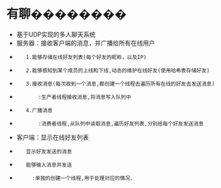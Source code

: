 # 有聊��‍��‍��‍��
* 基于UDP实现的多人聊天系统
* 服务器：接收客户端的消息，并广播给所有在线用户
*        1.能够存储在线好友列表(每个好友的昵称，以及IP)
*        2.能够感知到某个成员的上线和下线,动态的维护在线好友(使用哈希表存储好友)
*        3.接收消息(每次收到一个消息,都创建一个线程去遍历所有在线的好友去发送消息)
*            :生产者线程接收消息,将消息写入队列中
*        4.广播消息
*            :消费者线程,从队列中读取消息,遍历好友列表,分别给每个好友发送消息
* 客户端：显示在线好友列表
*        显示好友发送的消息
*        能够输入消息并发送
*          :单独的创建一个线程,用于处理对应的情况.

